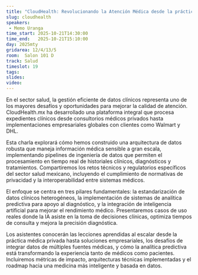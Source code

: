 ```yaml
---
title: "CloudHealth: Revolucionando la Atención Médica desde la práctica privada hasta empresas multinacionales con la Ingeniería de Datos como pilar principal en la arquitectura de la solución"
slug: cloudhealth
speakers:
 - Memo Uranga
time_start: 2025-10-21T14:30:00
time_end:   2025-10-21T15:10:00
day: 2025mty
gridarea: 12/4/13/5
room:  Salon 101 D
track: Salud
timeslot: 19
tags:
slides: 
video: 
---
```


En el sector salud, la gestión eficiente de datos clínicos representa uno de los mayores desafíos y oportunidades para mejorar la calidad de atención. CloudHealth.mx ha desarrollado una plataforma integral que procesa expedientes clínicos desde consultorios médicos privados hasta implementaciones empresariales globales con clientes como Walmart y DHL.

Esta charla explorará cómo hemos construido una arquitectura de datos robusta que maneja información médica sensible a gran escala, implementando pipelines de ingeniería de datos que permiten el procesamiento en tiempo real de historiales clínicos, diagnósticos y tratamientos. Compartiremos los retos técnicos y regulatorios específicos del sector salud mexicano, incluyendo el cumplimiento de normativas de privacidad y la interoperabilidad entre sistemas médicos.

El enfoque se centra en tres pilares fundamentales: la estandarización de datos clínicos heterogéneos, la implementación de sistemas de analítica predictiva para apoyo al diagnóstico, y la integración de inteligencia artificial para mejorar el rendimiento médico. Presentaremos casos de uso reales donde la IA asiste en la toma de decisiones clínicas, optimiza tiempos de consulta y mejora la precisión diagnóstica.

Los asistentes conocerán las lecciones aprendidas al escalar desde la práctica médica privada hasta soluciones empresariales, los desafíos de integrar datos de múltiples fuentes médicas, y cómo la analítica predictiva está transformando la experiencia tanto de médicos como pacientes. Incluiremos métricas de impacto, arquitecturas técnicas implementadas y el roadmap hacia una medicina más inteligente y basada en datos.